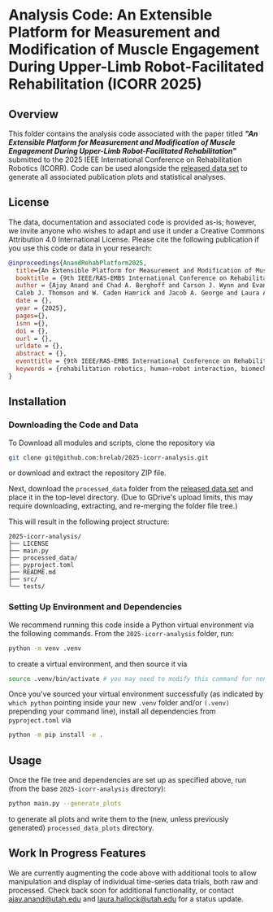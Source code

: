 # Analysis Code: An Extensible Platform for Measurement and Modification of Muscle Engagement During Upper-Limb Robot-Facilitated Rehabilitation (ICORR 2025)

## Overview

This folder contains the analysis code associated with the paper titled ***"An Extensible Platform for Measurement and Modification of Muscle Engagement During Upper-Limb Robot-Facilitated Rehabilitation"*** submitted to the 2025 IEEE International Conference on Rehabilitation Robotics (ICORR). Code can be used alongside the [released data set]([url](https://tinyurl.com/hrelab-2025-icorr)) to generate all associated publication plots and statistical analyses.

## License

The data, documentation and associated code is provided as-is; however, we invite anyone who wishes to adapt and use it under a Creative Commons Attribution 4.0 International License. Please cite the following publication if you use this code or data in your research:

```bibtex
@inproceedings{AnandRehabPlatform2025,
  title={An Extensible Platform for Measurement and Modification of Muscle Engagement During Upper-Limb Robot-Facilitated Rehabilitation},
  booktitle = {9th IEEE/RAS-EMBS International Conference on Rehabilitation Robotics ({ICORR})},
  author = {Ajay Anand and Chad A. Berghoff and Carson J. Wynn and Evan Cole Falconer and Gabriel Parra and Jono Jenkens and 
  Caleb J. Thomson and W. Caden Hamrick and Jacob A. George and Laura A. Hallock},
  date = {},
  year = {2025},
  pages={},
  isnn ={},
  doi = {},
  ourl = {},
  urldate = {},
  abstract = {},
  eventtitle = {9th IEEE/RAS-EMBS International Conference on Rehabilitation Robotics ({ICORR})},
  keywords = {rehabilitation robotics, human–robot interaction, biomechanics, surface electromyography (sEMG), user-centered design}
}
```
## Installation

### Downloading the Code and Data

To Download all modules and scripts, clone the repository via

```bash
git clone git@github.com:hrelab/2025-icorr-analysis.git
```

or download and extract the repository ZIP file. 

Next, download the `processed_data` folder from the [released data set]([url](https://tinyurl.com/hrelab-2025-icorr)) and place it in the top-level directory. (Due to GDrive's upload limits, this may require downloading, extracting, and re-merging the folder file tree.)

This will result in the following project structure:

```
2025-icorr-analysis/
├── LICENSE
├── main.py
├── processed_data/
├── pyproject.toml
├── README.md
├── src/
└── tests/
```

### Setting Up Environment and Dependencies

We recommend running this code inside a Python virtual environment via the following commands. From the `2025-icorr-analysis` folder, run:

```bash
python -m venv .venv
```

to create a virtual environment, and then source it via

```bash
source .venv/bin/activate # you may need to modify this command for non-Unix (i.e., Windows) systems
```

Once you've sourced your virtual environment successfully (as indicated by `which python` pointing inside your new `.venv` folder and/or `(.venv)` prepending your command line), install all dependencies from `pyproject.toml` via

```bash
python -m pip install -e .
```

## Usage

Once the file tree and dependencies are set up as specified above, run (from the base `2025-icorr-analysis` directory):

```bash
python main.py --generate_plots
```

to generate all plots and write them to the (new, unless previously generated) `processed_data_plots` directory.


## Work In Progress Features

We are currently augmenting the code above with additional tools to allow manipulation and display of individual time-series data trials, both raw and processed. Check back soon for additional functionality, or contact <ajay.anand@utah.edu> and <laura.hallock@utah.edu> for a status update.

<!-- These features are in current development and will not work.

### Running the whole pipeline

1. Make sure that you have the unprocessed data.

2. Make sure to have followed the virtual environment setup from above.

3. In the root of the project, run `python main.py --process_data --generate_plots --generate_exemplar`

### Running the data processer on the unprocessed data

1. Make sure that you have the unprocessed data.

2. Make sure to have followed the virtual environment setup from above.

3. In the root of the project, run `python main.py --process_data`

### Generating Exemplar Plots

1. Make sure that you have the processed data.

2. Make sure to have followed the virtual environment setup from above.

3. In the root of the project, run `python main.py --generate_exemplar` -->
